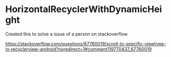 # HorizontalRecyclerWithDynamicHeight

Created this to solve a issue of a person on stackoverflow

https://stackoverflow.com/questions/67760019/scroll-to-specific-viewtype-in-recyclerview-android?noredirect=1#comment119770437_67760019

